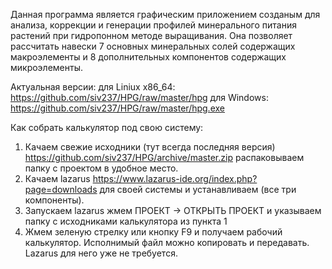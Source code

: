 Данная программа является графическим приложением созданым для анализа, коррекции и генерации профилей минерального питания растений при гидропонном методе выращивания.
Она позволяет рассчитать навески 7 основных минеральных солей содержащих макроэлементы и 8 дополнительных компонентов содержащих микроэлементы.

Актуальная версии: 
для Liniux x86_64: https://github.com/siv237/HPG/raw/master/hpg
для Windows: https://github.com/siv237/HPG/raw/master/hpg.exe

Как собрать калькулятор под свою систему:
1. Качаем свежие исходники (тут всегда последняя версия) https://github.com/siv237/HPG/archive/master.zip распаковываем папку с проектом в удобное место. 
2. Качаем lazarus https://www.lazarus-ide.org/index.php?page=downloads для своей системы и устанавливаем (все три компоненты).
3. Запускаем lazarus жмем ПРОЕКТ -> ОТКРЫТЬ ПРОЕКТ и указываем папку с исходниками калькулятора из пункта 1
4. Жмем зеленую стрелку или кнопку F9 и получаем рабочий калькулятор.
Исполнимый файл можно копировать и передавать. Lazarus для него уже не требуется.
